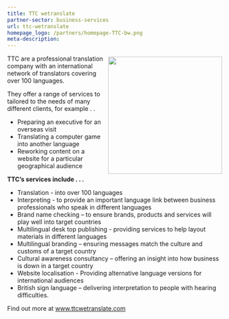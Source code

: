 ```yaml
---
title: TTC wetranslate
partner-sector: business-services
url: ttc-wetranslate
homepage_logo: /partners/homepage-TTC-bw.png
meta-description:
---
```


<p><img alt="" src="//clarity-strategies.github.io/ie-uploads/uploads/partners/TTC_RGB_Logo.png" style="float:right; height:272px; margin:4px; width:265px" />TTC are a professional translation company with an international network of translators covering over 100 languages.&nbsp;</p><p>They offer a range of services to tailored to the needs of many different clients, for example . .</p><ul><li>Preparing an executive for an overseas visit</li><li>Translating a computer game into another language</li><li>Reworking content on a website for a particular geographical audience</li></ul><p><strong>TTC&rsquo;s services include . . .</strong></p><ul><li>Translation - into over 100 languages</li><li>Interpreting - to provide an important language link between business professionals who speak in different languages</li><li>Brand name checking &ndash; to ensure brands, products and services will play well into target countries</li><li>Multilingual desk top publishing - providing services to help layout materials in different languages</li><li>Multilingual branding &ndash; ensuring messages match the culture and customs of a target country</li><li>Cultural awareness consultancy &ndash; offering an insight into how business is down in a target country</li><li>Website localisation - Providing alternative language versions for international audiences</li><li>British sign language &ndash; delivering interpretation to people with hearing difficulties.</li></ul><p>Find out more at <a href="http://www.ttcwetranslate.com">www.ttcwetranslate.com</a></p>